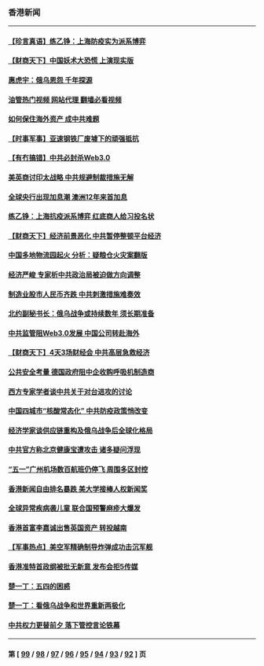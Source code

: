 ### 香港新闻
---
#### [【珍言真语】练乙铮：上海防疫实为派系博弈](../../pages/ncid1349362/n13728302.md?05062045) 
#### [【财商天下】中国妖术大恐慌 上演现实版](../../pages/ncid1349362/n13728067.md?05062045) 
#### [惠虎宇：俄乌恩怨 千年探源](../../pages/ncid1349362/n13727306.md?05062045) 
#### [油管热门视频 网站代理 翻墙必看视频](http://209.222.30.114:81/youtube.html?05062045)
#### [如何保住海外资产 成中共难题](../../pages/ncid1349362/n13727963.md?05062045) 
#### [【时事军事】亚速钢铁厂废墟下的顽强抵抗](../../pages/ncid1349362/n13727619.md?05062045) 
#### [【有冇搞错】中共必封杀Web3.0](../../pages/ncid1349362/n13727399.md?05062045) 
#### [美英商讨印太战略 中共规避制裁措施无解](../../pages/ncid1349362/n13727536.md?05062045) 
#### [全球央行出现加息潮 澳洲12年来首加息](../../pages/ncid1349362/n13727573.md?05062045) 
#### [练乙铮：上海抗疫派系博弈 红底商人给习投名状](../../pages/ncid1349362/n13727375.md?05062045) 
#### [【财商天下】经济前景恶化 中共暂停整顿平台经济](../../pages/ncid1349362/n13727297.md?05062045) 
#### [中国多地物流园起火 分析：疑粮仓火灾案翻版](../../pages/ncid1349362/n13727171.md?05062045) 
#### [经济严峻 专家析中共政治局被迫做方向调整](../../pages/ncid1349362/n13727167.md?05062045) 
#### [制造业股市人民币齐跌 中共刺激措施难奏效](../../pages/ncid1349362/n13727166.md?05062045) 
#### [北约副秘书长：俄乌战争或持续数年 须长期准备](../../pages/ncid1349362/n13727098.md?05062045) 
#### [中共监管阻Web3.0发展 中国公司转赴海外](../../pages/ncid1349362/n13727105.md?05062045) 
#### [【财商天下】4天3场财经会 中共高层急救经济](../../pages/ncid1349362/n13726454.md?05062045) 
#### [公共安全考量 德国政府阻中企收购呼吸机制造商](../../pages/ncid1349362/n13726437.md?05062045) 
#### [西方专家学者谈中共关于对台进攻的讨论](../../pages/ncid1349362/n13726425.md?05062045) 
#### [中国四城市“核酸常态化” 中共防疫政策悄改变](../../pages/ncid1349362/n13726393.md?05062045) 
#### [经济学家谈供应链重构及俄乌战争后全球化格局](../../pages/ncid1349362/n13726344.md?05062045) 
#### [中共官方称北京健康宝遭攻击 诸多疑问浮现](../../pages/ncid1349362/n13726340.md?05062045) 
#### [“五一”广州机场数百航班仍停飞 周围多区封控](../../pages/ncid1349362/n13726321.md?05062045) 
#### [香港新闻自由排名暴跌 美大学接棒人权新闻奖](../../pages/ncid1349362/n13725749.md?05062045) 
#### [全球异常疾病袭儿童 联合国预警麻疹大爆发](../../pages/ncid1349362/n13726348.md?05062045) 
#### [香港首富李嘉诚出售英国资产 转投越南](../../pages/ncid1349362/n13726332.md?05062045) 
#### [【军事热点】美空军精确制导炸弹成功击沉军舰](../../pages/ncid1349362/n13726081.md?05062045) 
#### [香港准特首政纲被批无新意 发布会拒5传媒](../../pages/ncid1349362/n13726002.md?05062045) 
#### [楚一丁：五四的困惑](../../pages/ncid1349362/n13725250.md?05062045) 
#### [楚一丁：看俄乌战争和世界重新两极化](../../pages/ncid1349362/n13725129.md?05062045) 
#### [中共权力更替前夕 落下管控言论铁幕](../../pages/ncid1349362/n13724847.md?05062045) 

---
#### 第 [ [99](./99.md?05062045) / [98](./98.md?05062045) / [97](./97.md?05062045) / [96](./96.md?05062045) / [95](./95.md?05062045) / [94](./94.md?05062045) / [93](./93.md?05062045) / [92](./92.md?05062045) ] 页
